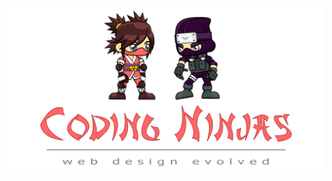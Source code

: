 ![Coding Ninjas](https://github.com/christopherstock/coding-ninjas/raw/master/dist/res/image/promo/promo.jpg)
